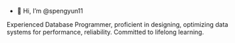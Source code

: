 - 👋 Hi, I’m @spengyun11

Experienced Database Programmer, proficient in designing, optimizing data systems for performance, reliability. Committed to lifelong learning.


